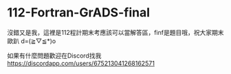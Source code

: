 # 112-Fortran-GrADS-final
沒錯又是我，這裡是112程計期末考應該可以當解答區，finf是題目哦，祝大家期末歐趴
d=(≧▽≦*)o

如果有什麼問題歡迎在Discord找我 https://discordapp.com/users/675213041268162571
